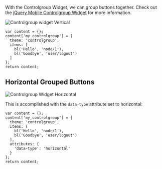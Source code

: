 With the Controlgroup Widget, we can group buttons together. Check out the [jQuery Mobile Controlgroup Widget](https://api.jquerymobile.com/controlgroup/) for more information.

![Controlgroup widget Vertical](http://drupalgap.org/sites/default/files/controlgroup-widget.png)

```
var content = {};
content['my_controlgroup'] = {
  theme: 'controlgroup',
  items: [
    bl('Hello', 'node/1'),
    bl('Goodbye', 'user/logout')
  ]
};
return content;
```

## Horizontal Grouped Buttons

![Controlgroup Widget Horizontal](http://drupalgap.org/sites/default/files/controlgroup-widget-horizontal.png)

This is accomplished with the `data-type` attribute set to horizontal:

```
var content = {};
content['my_controlgroup'] = {
  theme: 'controlgroup',
  items: [
    bl('Hello', 'node/1'),
    bl('Goodbye', 'user/logout')
  ],
  attributes: {
    'data-type': 'horizontal'
  }
};
return content;
```